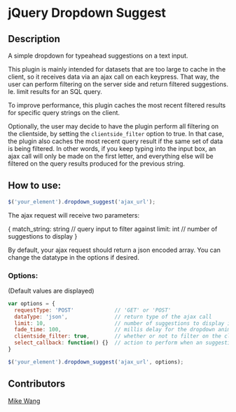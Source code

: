 jQuery Dropdown Suggest
=======================

## Description

A simple dropdown for typeahead suggestions on a text input.

This plugin is mainly intended for datasets that are too large to cache in the client, so it receives data via an ajax call on each keypress.
That way, the user can perform filtering on the server side and return filtered suggestions. Ie. limit results for an SQL query.

To improve performance, this plugin caches the most recent filtered results for specific query strings on the client.

Optionally, the user may decide to have the plugin perform all filtering on the clientside, by setting the `clientside_filter` option to true.
In that case, the plugin also caches the most recent query result if the same set of data is being filtered. In other words, if you keep typing into the input box, an ajax call will only be made on the first letter, and everything else will be filtered on the query results produced for the previous string.

## How to use:

```javascript
$('your_element').dropdown_suggest('ajax_url');
```

The ajax request will receive two parameters:

{
  match_string: string  // query input to filter against
  limit: int            // number of suggestions to display
}

By default, your ajax request should return a json encoded array. You can change the datatype in the options if desired.

### Options:

(Default values are displayed)

```javascript
var options = {
  requestType: 'POST'             // 'GET' or 'POST'
  dataType: 'json',               // return type of the ajax call
  limit: 10,                      // number of suggestions to display in the dropdown
  fade_time: 100,                 // millis delay for the dropdown animation. If you don't want an animation, use 0
  clientside_filter: true,        // whether or not to filter on the clientside. Set to false if you are filtering your data in the ajax call
  select_callback: function() {}  // action to perform when an suggestion item is selected
}

$('your_element').dropdown_suggest('ajax_url', options);
```

## Contributors

[Mike Wang](https://github.com/mzw4)